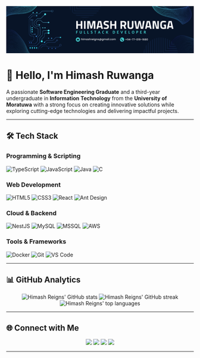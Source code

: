 <div align="center">
  <img src="https://raw.githubusercontent.com/himashreigns/himashreigns/main/header.png" alt="header" />
</div>


# 👋 Hello, I'm **Himash Ruwanga**

A passionate **Software Engineering Graduate** and a third-year undergraduate in **Information Technology** from the **University of Moratuwa** with a strong focus on creating innovative solutions while exploring cutting-edge technologies and delivering impactful projects.

---

## 🛠️ **Tech Stack**

### Programming & Scripting
![TypeScript](https://img.shields.io/badge/TypeScript-3178C6?style=for-the-badge&logo=typescript&logoColor=white)
![JavaScript](https://img.shields.io/badge/JavaScript-F7DF1E?style=for-the-badge&logo=javascript&logoColor=black)
![Java](https://img.shields.io/badge/Java-ED8B00?style=for-the-badge&logo=java&logoColor=white)
![C](https://img.shields.io/badge/C-A8B9CC?style=for-the-badge&logo=c&logoColor=white)

### Web Development
![HTML5](https://img.shields.io/badge/HTML5-E34F26?style=for-the-badge&logo=html5&logoColor=white)
![CSS3](https://img.shields.io/badge/CSS3-1572B6?style=for-the-badge&logo=css3&logoColor=white)
![React](https://img.shields.io/badge/React-20232A?style=for-the-badge&logo=react&logoColor=61DAFB)
![Ant Design](https://img.shields.io/badge/Ant%20Design-0170FE?style=for-the-badge&logo=antdesign&logoColor=white)

### Cloud & Backend
![NestJS](https://img.shields.io/badge/NestJS-E0234E?style=for-the-badge&logo=nestjs&logoColor=white)
![MySQL](https://img.shields.io/badge/MySQL-4479A1?style=for-the-badge&logo=mysql&logoColor=white)
![MSSQL](https://img.shields.io/badge/Microsoft%20SQL%20Server-CC2927?style=for-the-badge&logo=microsoft-sql-server&logoColor=white)
![AWS](https://img.shields.io/badge/Amazon_AWS-232F3E?style=for-the-badge&logo=amazon-aws&logoColor=white)

### Tools & Frameworks
![Docker](https://img.shields.io/badge/Docker-2496ED?style=for-the-badge&logo=docker&logoColor=white)
![Git](https://img.shields.io/badge/Git-F05032?style=for-the-badge&logo=git&logoColor=white)
![VS Code](https://img.shields.io/badge/VS_Code-0078D4?style=for-the-badge&logo=visual-studio-code&logoColor=white)

---

## 📊 **GitHub Analytics**

<div align="center">
  <img src="https://github-readme-stats.vercel.app/api?username=himashreigns&show_icons=true&theme=radical" alt="Himash Reigns' GitHub stats" />
  <img src="https://github-readme-streak-stats.herokuapp.com/?user=himashreigns&theme=radical" alt="Himash Reigns' GitHub streak" />
  <img src="https://github-readme-stats.vercel.app/api/top-langs/?username=himashreigns&layout=compact&theme=radical" alt="Himash Reigns' top languages" />
</div>


---

## 🌐 **Connect with Me**
<div align="center">
  <a href="https://www.linkedin.com/in/himash-ruwanga/"><img src="https://img.shields.io/badge/LinkedIn-0077B5?style=for-the-badge&logo=linkedin&logoColor=white" /></a>
  <a href="https://x.com/Himash01"><img src="https://img.shields.io/badge/Twitter-1DA1F2?style=for-the-badge&logo=twitter&logoColor=white" /></a>
  <a href="https://github.com/himashreigns"><img src="https://img.shields.io/badge/GitHub-100000?style=for-the-badge&logo=github&logoColor=white" /></a>
  <a href="mailto:himashreigns@gmail.com"><img src="https://img.shields.io/badge/Email-D14836?style=for-the-badge&logo=gmail&logoColor=white" /></a>
</div>


---
